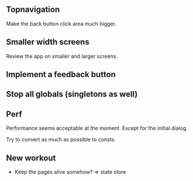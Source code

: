 ## Topnavigation

Make the back button click area much bigger.

## Smaller width screens

Review the app on smaller and larger screens.

## Implement a feedback button

## Stop all globals (singletons as well)

## Perf

Performance seems acceptable at the moment.
Except for the initial dialog.

Try to convert as much as possible to consts.

## New workout

- Keep the pages alive somehow? => state store